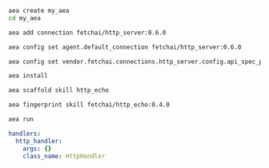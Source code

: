 ``` bash
aea create my_aea
cd my_aea
```
``` bash
aea add connection fetchai/http_server:0.6.0
```
``` bash
aea config set agent.default_connection fetchai/http_server:0.6.0
```
``` bash
aea config set vendor.fetchai.connections.http_server.config.api_spec_path "../examples/http_ex/petstore.yaml"
```
``` bash
aea install
```
``` bash
aea scaffold skill http_echo
```
``` bash
aea fingerprint skill fetchai/http_echo:0.4.0
```
``` bash
aea run
```
``` yaml
handlers:
  http_handler:
    args: {}
    class_name: HttpHandler
```
